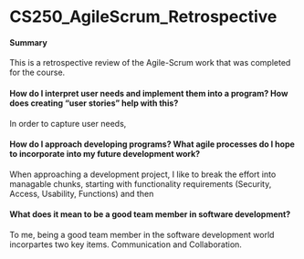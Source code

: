 # CS250_AgileScrum_Retrospective
#### Summary
This is a retrospective review of the Agile-Scrum work that was completed for the course.

#### How do I interpret user needs and implement them into a program? How does creating “user stories” help with this?
In order to capture user needs, 

#### How do I approach developing programs? What agile processes do I hope to incorporate into my future development work?
When approaching a development project, I like to break the effort into managable chunks, starting with functionality requirements (Security, Access, Usability, Functions) and then

#### What does it mean to be a good team member in software development?
To me, being a good team member in the software development world incorpartes two key items. Communication and Collaboration.
